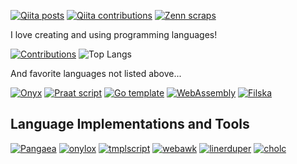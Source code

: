 [![Qiita posts](https://qiita-badge.apiapi.app/s/syuparn/posts.svg)](http://qiita.com/syuparn)
[![Qiita contributions](https://qiita-badge.apiapi.app/s/syuparn/contributions.svg)](http://qiita.com/syuparn)
[![Zenn scraps](https://badgen.org/img/zenn/syuparn/scraps?style=plastic)](https://zenn.dev/syuparn?tab=scraps)

I love creating and using programming languages!

[![Contributions](https://github-readme-stats.vercel.app/api?username=syuparn&theme=vue-dark&show_icons=true)](https://github.com/syuparn)
![Top Langs](https://github-readme-stats.vercel.app/api/top-langs/?username=syuparn&theme=vue-dark&layout=compact)

And favorite languages not listed above...

[![Onyx](https://img.shields.io/badge/Onyx-AAAAAA)](https://onyxlang.io/)
[![Praat script](https://img.shields.io/badge/Praat%20script-violet)](https://www.fon.hum.uva.nl/praat/manual/Scripting.html)
[![Go template](https://img.shields.io/badge/Go%20template-teal)](https://pkg.go.dev/text/template)
[![WebAssembly](https://img.shields.io/badge/WebAssembly-654EF0)](https://webassembly.org/)
[![Filska](https://img.shields.io/badge/Filska-9acd32)](https://github.com/rkneusel9/StrangeCodeBook/blob/master/chapter_12/filska.py)

## Language Implementations and Tools

[![Pangaea](https://github-readme-stats.vercel.app/api/pin/?username=syuparn&repo=Pangaea&theme=vue-dark)](https://github.com/syuparn/Pangaea)
[![onylox](https://github-readme-stats.vercel.app/api/pin/?username=syuparn&repo=onylox&theme=vue-dark)](https://github.com/syuparn/onylox)
[![tmplscript](https://github-readme-stats.vercel.app/api/pin/?username=syuparn&repo=tmplscript&theme=vue-dark)](https://github.com/syuparn/tmplscript)
[![webawk](https://github-readme-stats.vercel.app/api/pin/?username=syuparn&repo=webawk&theme=vue-dark)](https://github.com/Syuparn/webawk)
[![linerduper](https://github-readme-stats.vercel.app/api/pin/?username=syuparn&repo=linerduper&theme=vue-dark)](https://github.com/Syuparn/linerduper)
[![cholc](https://github-readme-stats.vercel.app/api/pin/?username=syuparn&repo=cholc&theme=vue-dark)](https://github.com/Syuparn/cholc)
